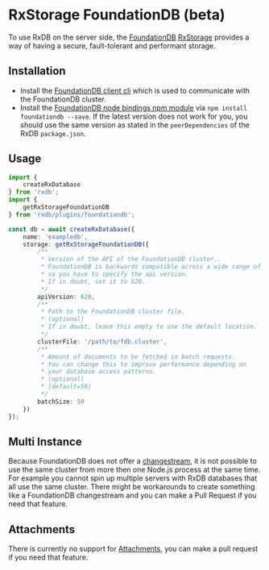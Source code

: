 # RxStorage FoundationDB (beta)

To use RxDB on the server side, the [FoundationDB](https://www.foundationdb.org/) [RxStorage](./rx-storage.md) provides a way of having a secure, fault-tolerant and performant storage.

## Installation

- Install the [FoundationDB client cli](https://apple.github.io/foundationdb/getting-started-linux.html) which is used to communicate with the FoundationDB cluster.
- Install the [FoundationDB node bindings npm module](https://www.npmjs.com/package/foundationdb) via `npm install foundationdb --save`. If the latest version does not work for you, you should use the same version as stated in the `peerDependencies` of the RxDB `package.json`.


## Usage

```typescript
import {
    createRxDatabase
} from 'rxdb';
import {
    getRxStorageFoundationDB
} from 'rxdb/plugins/foundationdb';

const db = await createRxDatabase({
    name: 'exampledb',
    storage: getRxStorageFoundationDB({
        /**
         * Version of the API of the FoundationDB cluster..
         * FoundationDB is backwards compatible across a wide range of versions,
         * so you have to specify the api version.
         * If in doubt, set it to 620.
         */
        apiVersion: 620,
        /**
         * Path to the FoundationDB cluster file.
         * (optional)
         * If in doubt, leave this empty to use the default location.
         */
        clusterFile: '/path/to/fdb.cluster',
        /**
         * Amount of documents to be fetched in batch requests.
         * You can change this to improve performance depending on
         * your database access patterns.
         * (optional)
         * [default=50]
         */
        batchSize: 50
    })
});
```

## Multi Instance

Because FoundationDB does not offer a [changestream](https://forums.foundationdb.org/t/streaming-data-out-of-foundationdb/683/2), it is not possible to use the same cluster from more then one Node.js process at the same time. For example you cannot spin up multiple servers with RxDB databases that all use the same cluster. There might be workarounds to create something like a FoundationDB changestream and you can make a Pull Request if you need that feature.


## Attachments

There is currently no support for [Attachments](./rx-attachment.md), you can make a pull request if you need that feature.

